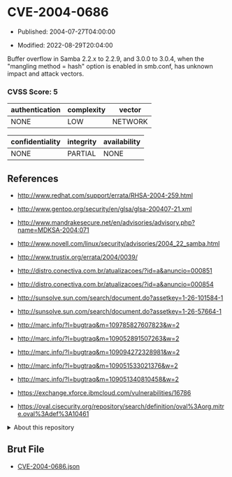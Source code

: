 # CVE-2004-0686

- Published: 2004-07-27T04:00:00

- Modified: 2022-08-29T20:04:00

Buffer overflow in Samba 2.2.x to 2.2.9, and 3.0.0 to 3.0.4, when the "mangling method = hash" option is enabled in smb.conf, has unknown impact and attack vectors.

### CVSS Score: **5**

| authentication | complexity | vector |
| --- | --- | --- |
| NONE | LOW | NETWORK |

| confidentiality | integrity | availability |
| --- | --- | --- |
| NONE | PARTIAL | NONE |

## References

* http://www.redhat.com/support/errata/RHSA-2004-259.html

* http://www.gentoo.org/security/en/glsa/glsa-200407-21.xml

* http://www.mandrakesecure.net/en/advisories/advisory.php?name=MDKSA-2004:071

* http://www.novell.com/linux/security/advisories/2004_22_samba.html

* http://www.trustix.org/errata/2004/0039/

* http://distro.conectiva.com.br/atualizacoes/?id=a&anuncio=000851

* http://distro.conectiva.com.br/atualizacoes/?id=a&anuncio=000854

* http://sunsolve.sun.com/search/document.do?assetkey=1-26-101584-1

* http://sunsolve.sun.com/search/document.do?assetkey=1-26-57664-1

* http://marc.info/?l=bugtraq&m=109785827607823&w=2

* http://marc.info/?l=bugtraq&m=109052891507263&w=2

* http://marc.info/?l=bugtraq&m=109094272328981&w=2

* http://marc.info/?l=bugtraq&m=109051533021376&w=2

* http://marc.info/?l=bugtraq&m=109051340810458&w=2

* https://exchange.xforce.ibmcloud.com/vulnerabilities/16786

* https://oval.cisecurity.org/repository/search/definition/oval%3Aorg.mitre.oval%3Adef%3A10461

<details>
<summary>About this repository</summary> 

  This repository is part of the project [Live Hack CVE](https://github.com/Live-Hack-CVE). Main website can be found [www.live-hack.org](https://www.live-hack.org) 
  
  Made by [Sn0wAlice](https://github.com/Sn0wAlice) for the people that care about security and need to have a feed of the latest CVEs. Hope you enjoy it, don't forget to star the repo and follow me on [Twitter](https://twitter.com/Sn0wAlice) and [Github](https://github.com/Sn0wAlice). And that is my [personnal website](https://www.alice-snow.me/)

  - [Home Page](https://github.com/Live-Hack-CVE)
  - [Framework](https://github.com/Live-Hack-CVE/cve-framework)
  - [CVE database](https://github.com/Live-Hack-CVE/full_database)
  - [Changelog](https://github.com/Live-Hack-CVE/Changelog)
</details>

## Brut File

* [CVE-2004-0686.json](https://raw.githubusercontent.com/Live-Hack-CVE/full_database/main/cves/2004/CVE-2004-0686.json)

